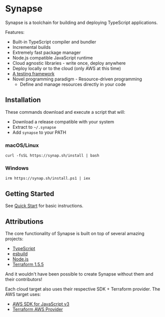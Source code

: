 # Synapse

Synapse is a toolchain for building and deploying TypeScript applications.

Features:
* Built-in TypeScript compiler and bundler
* Incremental builds
* Extremely fast package manager
* Node.js compatible JavaScript runtime
* Cloud agnostic libraries - write once, deploy anywhere
* Deploy locally or to the cloud (only AWS at this time)
* [A testing framework](docs/testing.md)
* Novel programming paradigm - Resource-driven programming
    * Define and manage resources directly in your code

## Installation

These commands download and execute a script that will:
* Download a release compatible with your system
* Extract to `~/.synapse`
* Add `synapse` to your PATH

### macOS/Linux
```shell
curl -fsSL https://synap.sh/install | bash
```

### Windows
```shell
irm https://synap.sh/install.ps1 | iex
```


## Getting Started

See [Quick Start](./docs/getting-started.md#quick-start) for basic instructions. 


## Attributions

The core functionality of Synapse is built on top of several amazing projects:
* [TypeScript](https://github.com/microsoft/TypeScript)
* [esbuild](https://github.com/evanw/esbuild)
* [Node.js](https://github.com/nodejs/node)
* [Terraform 1.5.5](https://github.com/hashicorp/terraform/tree/v1.5.5)

And it wouldn't have been possible to create Synapse without them and their contributors!

Each cloud target also uses their respective SDK + Terraform provider. The AWS target uses:
* [AWS SDK for JavaScript v3](https://github.com/aws/aws-sdk-js-v3)
* [Terraform AWS Provider](https://github.com/hashicorp/terraform-provider-aws)

